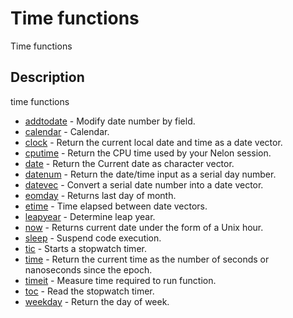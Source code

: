 # Time functions

Time functions

## Description

time functions

- [addtodate](addtodate.md) - Modify date number by field.
- [calendar](calendar.md) - Calendar.
- [clock](clock.md) - Return the current local date and time as a date vector.
- [cputime](cputime.md) - Return the CPU time used by your Nelon session.
- [date](date.md) - Return the Current date as character vector.
- [datenum](datenum.md) - Return the date/time input as a serial day number.
- [datevec](datevec.md) - Convert a serial date number into a date vector.
- [eomday](eomday.md) - Returns last day of month.
- [etime](etime.md) - Time elapsed between date vectors.
- [leapyear](leapyear.md) - Determine leap year.
- [now](now.md) - Returns current date under the form of a Unix hour.
- [sleep](sleep.md) - Suspend code execution.
- [tic](tic.md) - Starts a stopwatch timer.
- [time](time.md) - Return the current time as the number of seconds or nanoseconds since the epoch.
- [timeit](timeit.md) - Measure time required to run function.
- [toc](toc.md) - Read the stopwatch timer.
- [weekday](weekday.md) - Return the day of week.
